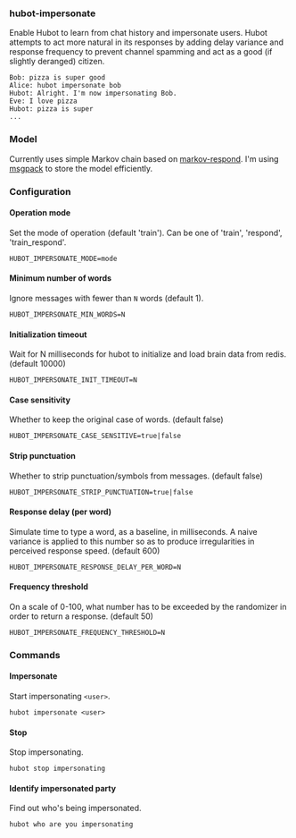 ### hubot-impersonate

Enable Hubot to learn from chat history and impersonate users. Hubot attempts to act more natural in its responses by adding delay variance and response frequency to prevent channel spamming and act as a good (if slightly deranged) citizen.

```
Bob: pizza is super good
Alice: hubot impersonate bob
Hubot: Alright. I'm now impersonating Bob.
Eve: I love pizza
Hubot: pizza is super
...
```

### Model

Currently uses simple Markov chain based on [markov-respond](https://github.com/b3nj4m/node-markov). I'm using [msgpack](https://npmjs.org/package/msgpack) to store the model efficiently.

### Configuration

#### Operation mode

Set the mode of operation (default 'train'). Can be one of 'train', 'respond', 'train_respond'.

```
HUBOT_IMPERSONATE_MODE=mode
```

#### Minimum number of words

Ignore messages with fewer than `N` words (default 1).

```
HUBOT_IMPERSONATE_MIN_WORDS=N
```

#### Initialization timeout

Wait for N milliseconds for hubot to initialize and load brain data from redis. (default 10000)

```
HUBOT_IMPERSONATE_INIT_TIMEOUT=N
```

#### Case sensitivity

Whether to keep the original case of words. (default false)

```
HUBOT_IMPERSONATE_CASE_SENSITIVE=true|false
```

#### Strip punctuation

Whether to strip punctuation/symbols from messages. (default false)

```
HUBOT_IMPERSONATE_STRIP_PUNCTUATION=true|false
```

#### Response delay (per word)

Simulate time to type a word, as a baseline, in milliseconds. A naive variance is applied to this number so as to produce irregularities in perceived response speed. (default 600)

```
HUBOT_IMPERSONATE_RESPONSE_DELAY_PER_WORD=N
```

#### Frequency threshold

On a scale of 0-100, what number has to be exceeded by the randomizer in order to return a response. (default 50)

```
HUBOT_IMPERSONATE_FREQUENCY_THRESHOLD=N
```

### Commands

#### Impersonate

Start impersonating `<user>`.

```
hubot impersonate <user>
```

#### Stop

Stop impersonating.

```
hubot stop impersonating
```

#### Identify impersonated party

Find out who's being impersonated.

```
hubot who are you impersonating
```

